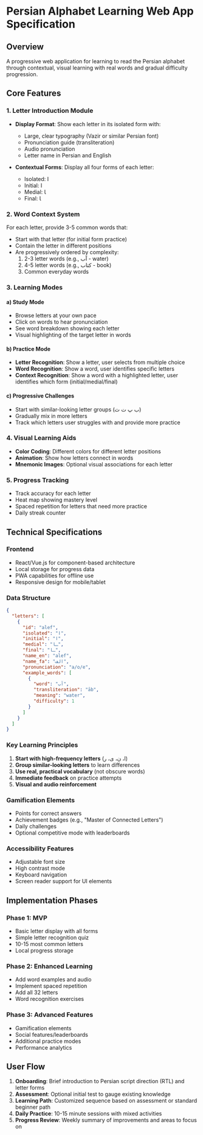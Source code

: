 # Persian Alphabet Learning Web App Specification

## Overview
A progressive web application for learning to read the Persian alphabet through contextual, visual learning with real words and gradual difficulty progression.

## Core Features

### 1. Letter Introduction Module
- **Display Format**: Show each letter in its isolated form with:
  - Large, clear typography (Vazir or similar Persian font)
  - Pronunciation guide (transliteration)
  - Audio pronunciation
  - Letter name in Persian and English

- **Contextual Forms**: Display all four forms of each letter:
  - Isolated: ا
  - Initial: ا‍
  - Medial: ‍ا‍
  - Final: ‍ا

### 2. Word Context System
For each letter, provide 3-5 common words that:
- Start with that letter (for initial form practice)
- Contain the letter in different positions
- Are progressively ordered by complexity:
  1. 2-3 letter words (e.g., آب - water)
  2. 4-5 letter words (e.g., کتاب - book)
  3. Common everyday words

### 3. Learning Modes

#### a) **Study Mode**
- Browse letters at your own pace
- Click on words to hear pronunciation
- See word breakdown showing each letter
- Visual highlighting of the target letter in words

#### b) **Practice Mode**
- **Letter Recognition**: Show a letter, user selects from multiple choice
- **Word Recognition**: Show a word, user identifies specific letters
- **Context Recognition**: Show a word with a highlighted letter, user identifies which form (initial/medial/final)

#### c) **Progressive Challenges**
- Start with similar-looking letter groups (ب پ ت ث)
- Gradually mix in more letters
- Track which letters user struggles with and provide more practice

### 4. Visual Learning Aids
- **Color Coding**: Different colors for different letter positions
- **Animation**: Show how letters connect in words
- **Mnemonic Images**: Optional visual associations for each letter

### 5. Progress Tracking
- Track accuracy for each letter
- Heat map showing mastery level
- Spaced repetition for letters that need more practice
- Daily streak counter

## Technical Specifications

### Frontend
- React/Vue.js for component-based architecture
- Local storage for progress data
- PWA capabilities for offline use
- Responsive design for mobile/tablet

### Data Structure
```json
{
  "letters": [
    {
      "id": "alef",
      "isolated": "ا",
      "initial": "ا",
      "medial": "ـا",
      "final": "ـا",
      "name_en": "alef",
      "name_fa": "الف",
      "pronunciation": "a/o/e",
      "example_words": [
        {
          "word": "آب",
          "transliteration": "āb",
          "meaning": "water",
          "difficulty": 1
        }
      ]
    }
  ]
}
```

### Key Learning Principles
1. **Start with high-frequency letters** (ا، ن، ی، ر)
2. **Group similar-looking letters** to learn differences
3. **Use real, practical vocabulary** (not obscure words)
4. **Immediate feedback** on practice attempts
5. **Visual and audio reinforcement**

### Gamification Elements
- Points for correct answers
- Achievement badges (e.g., "Master of Connected Letters")
- Daily challenges
- Optional competitive mode with leaderboards

### Accessibility Features
- Adjustable font size
- High contrast mode
- Keyboard navigation
- Screen reader support for UI elements

## Implementation Phases

### Phase 1: MVP
- Basic letter display with all forms
- Simple letter recognition quiz
- 10-15 most common letters
- Local progress storage

### Phase 2: Enhanced Learning
- Add word examples and audio
- Implement spaced repetition
- Add all 32 letters
- Word recognition exercises

### Phase 3: Advanced Features
- Gamification elements
- Social features/leaderboards
- Additional practice modes
- Performance analytics

## User Flow

1. **Onboarding**: Brief introduction to Persian script direction (RTL) and letter forms
2. **Assessment**: Optional initial test to gauge existing knowledge
3. **Learning Path**: Customized sequence based on assessment or standard beginner path
4. **Daily Practice**: 10-15 minute sessions with mixed activities
5. **Progress Review**: Weekly summary of improvements and areas to focus on